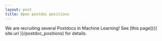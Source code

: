 ```yaml
---
layout: post
title: Open postdoc positions
---
```

We are recruiting several Postdocs in Machine Learning! See [this page]({{ site.url }}/postdoc_positions) for details.





